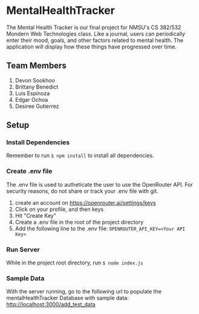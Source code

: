 # MentalHealthTracker
The Mental Health Tracker is our final project for NMSU's CS 382/532 Mondern Web Technologies class. Like a journal, users can periodically enter their mood, goals, and other factors related to mental health. The application will display how these things have progressed over time.

## Team Members
1. Devon Sookhoo
2. Brittany Benedict
3. Luis Espinoza
4. Edgar Ochoa
5. Desiree Gutierrez

## Setup

### Install Dependencies
Remember to run `$ npm install` to install all dependencies.

### Create .env file
The .env file is used to autheticate the user to use the OpenRouter API.
For security reasons, do not share or track your .env file with git.
1. create an account on https://openrouter.ai/settings/keys
2. Click on your profile, and then keys
3. Hit "Create Key"
4. Create a .env file in the root of the project directory
5. Add the following line to the .env file: `OPENROUTER_API_KEY=<Your API Key>`

### Run Server
While in the project root directory, run `$ node index.js`

### Sample Data
With the server running, go to the following url to populate the mentalHealthTracker
Database with sample data:
[http://localhost:3000/add_test_data](http://localhost:3000/add_test_data)